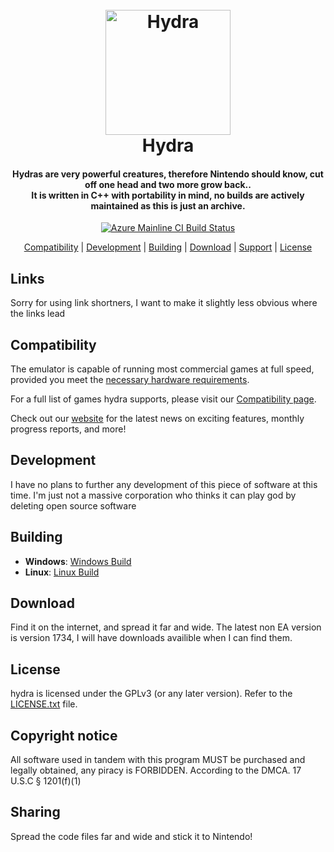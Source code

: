 <!--
SPDX-FileCopyrightText: 2018 yuzu Emulator Project
SPDX-License-Identifier: GPL-2.0-or-later
-->

<h1 align="center">
  <br>
  <a href="https://yuzu-emu.org/"><img src="https://raw.githubusercontent.com/yuzu-emu/yuzu-assets/master/icons/icon.png" alt="Hydra" width="200"></a>
  <br>
  <b>Hydra</b>
  <br>
</h1>

<h4 align="center"><b>Hydras</b> are very powerful creatures, therefore Nintendo should know, cut off one head and two more grow back..
<br>
It is written in C++ with portability in mind, no builds are actively maintained as this is just an archive.
</h4>

<p align="center">
    <a href="https://dev.azure.com/yuzu-emu/yuzu/">
        <img src="https://dev.azure.com/yuzu-emu/yuzu/_apis/build/status/yuzu%20mainline?branchName=master"
            alt="Azure Mainline CI Build Status">
    </a>

</p>

<p align="center">
  <a href="#compatibility">Compatibility</a> |
  <a href="#development">Development</a> |
  <a href="#building">Building</a> |
  <a href="#download">Download</a> |
  <a href="#support">Support</a> |
  <a href="#license">License</a>
</p>

## Links

Sorry for using link shortners, I want to make it slightly less obvious where the links lead

## Compatibility

The emulator is capable of running most commercial games at full speed, provided you meet the [necessary hardware requirements](https://yuzu-mirror.github.io/help/quickstart/#hardware-requirements).

For a full list of games hydra supports, please visit our [Compatibility page](https://yuzu-emu.org/game/).

Check out our [website](https://tinyurl.com/3fcxmp6d/) for the latest news on exciting features, monthly progress reports, and more!

## Development

I have no plans to further any development of this piece of software at this time. I'm just not a massive corporation who thinks it can play god by deleting open source software

## Building

* __Windows__: [Windows Build](https://tinyurl.com/56huvsvk)
* __Linux__: [Linux Build](https://tinyurl.com/2zn2ma9y)

## Download

Find it on the internet, and spread it far and wide. The latest non EA version is version 1734, I will have downloads availible when I can find them.

## License

hydra is licensed under the GPLv3 (or any later version). Refer to the [LICENSE.txt](https://github.com/smallrussian/Hydra/blob/main/LICENSE.txt) file.

## Copyright notice

All software used in tandem with this program MUST be purchased and legally obtained, any piracy is FORBIDDEN. According to the DMCA. 17 U.S.C § 1201(f)(1)

## Sharing

Spread the code files far and wide and stick it to Nintendo!
